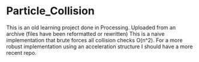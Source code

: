 # Particle_Collision
This is an old learning project done in Processing. Uploaded from an archive (files have been reformatted or rewritten)
This is a naive implementation that brute forces all collision checks O(n^2). For a more robust implementation using an acceleration structure I should have a more recent repo. 
